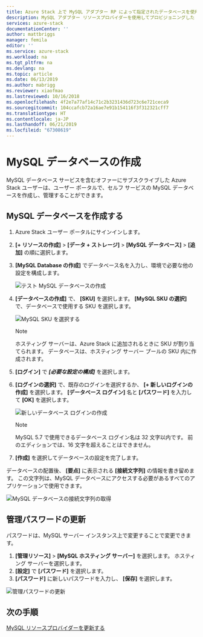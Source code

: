 ```yaml
---
title: Azure Stack 上で MySQL アダプター RP によって指定されたデータベースを使用する | Microsoft Docs
description: MySQL アダプター リソースプロバイダーを使用してプロビジョニングした MySQL データベースを作成し管理する方法
services: azure-stack
documentationCenter: ''
author: mattbriggs
manager: femila
editor: ''
ms.service: azure-stack
ms.workload: na
ms.tgt_pltfrm: na
ms.devlang: na
ms.topic: article
ms.date: 06/13/2019
ms.author: mabrigg
ms.reviewer: xiaofmao
ms.lastreviewed: 10/16/2018
ms.openlocfilehash: 4f2e7a77af14c71c2b3231436d723c6e721ceca9
ms.sourcegitcommit: 104ccafcb72a16ae7e91b154116f3f312321cff7
ms.translationtype: HT
ms.contentlocale: ja-JP
ms.lasthandoff: 06/21/2019
ms.locfileid: "67308619"
---
```

# <a name="create-mysql-databases"></a>MySQL データベースの作成
MySQL データベース サービスを含むオファーにサブスクライブした Azure Stack ユーザーは、ユーザー ポータルで、セルフ サービスの MySQL データベースを作成し、管理することができます。

## <a name="create-a-mysql-database"></a>MySQL データベースを作成する

1. Azure Stack ユーザー ポータルにサインインします。
2. **[+ リソースの作成]**  >  **[データ + ストレージ]**  >  **[MySQL データベース]**  >  **[追加]** の順に選択します。
3. **[MySQL Database の作成]** でデータベース名を入力し、環境で必要な他の設定を構成します。

    ![テスト MySQL データベースの作成](./media/azure-stack-mysql-rp-deploy/mysql-create-db.png)

4. **[データベースの作成]** で、 **[SKU]** を選択します。 **[MySQL SKU の選択]** で、データベースで使用する SKU を選択します。

    ![MySQL SKU を選択する](./media/azure-stack-mysql-rp-deploy/mysql-select-sku.png)

    >[!Note]
    >ホスティング サーバーは、Azure Stack に追加されるときに SKU が割り当てられます。 データベースは、ホスティング サーバー プールの SKU 内に作成されます。

5. **[ログイン]** で ***[必要な設定の構成]*** を選択します。
6. **[ログインの選択]** で、既存のログインを選択するか、 **[+ 新しいログインの作成]** を選択します。  **[データベース ログイン]** 名と **[パスワード]** を入力して **[OK]** を選択します。

    ![新しいデータベース ログインの作成](./media/azure-stack-mysql-rp-deploy/create-new-login.png)

    >[!NOTE]
    >MySQL 5.7 で使用できるデータベース ログイン名は 32 文字以内です。 前のエディションでは、16 文字を超えることはできません。

7. **[作成]** を選択してデータベースの設定を完了します。

データベースの配置後、 **[要点]** に表示される **[接続文字列]** の情報を書き留めます。 この文字列は、MySQL データベースにアクセスする必要があるすべてのアプリケーションで使用できます。

![MySQL データベースの接続文字列の取得](./media/azure-stack-mysql-rp-deploy/mysql-db-created.png)

## <a name="update-the-administrative-password"></a>管理パスワードの更新

パスワードは、MySQL サーバー インスタンス上で変更することで変更できます。

1. **[管理リソース]**  >  **[MySQL ホスティング サーバー]** を選択します。 ホスティング サーバーを選択します。
2. **[設定]** で **[パスワード]** を選択します。
3. **[パスワード]** に新しいパスワードを入力し、 **[保存]** を選択します。

![管理パスワードの更新](./media/azure-stack-mysql-rp-deploy/mysql-update-password.png)

## <a name="next-steps"></a>次の手順

[MySQL リソースプロバイダーを更新する](azure-stack-mysql-resource-provider-update.md)
